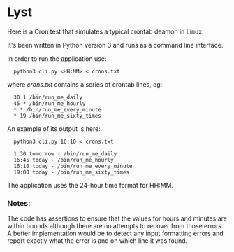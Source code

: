 # Lyst

Here is a Cron test that simulates a typical crontab deamon in Linux.

It's been written in Python version 3 and runs as a command line interface.

In order to run the application use:

```
  python3 cli.py <HH:MM> < crons.txt
```
  
where *crons.txt* contains a series of crontab lines, eg:

``` 
  30 1 /bin/run_me_daily
  45 * /bin/run_me_hourly
  * * /bin/run_me_every_minute
  * 19 /bin/run_me_sixty_times
```

An example of its output is here:

```
  python3 cli.py 16:10 < crons.txt
  
  1:30 tomorrow - /bin/run_me_daily
  16:45 today - /bin/run_me_hourly
  16:10 today - /bin/run_me_every_minute
  19:00 today - /bin/run_me_sixty_times 
```

The application uses the 24-hour time format for HH:MM.

### Notes:

The code has assertions to ensure that the values for hours and minutes are within bounds although there are no attempts to recover from those errors. A better implementation would be to detect any input formatting errors and report exactly what the error is and on which line it was found.
